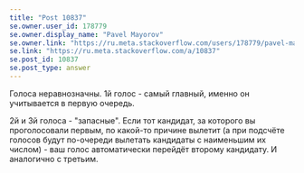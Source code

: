 ```yaml
---
title: "Post 10837"
se.owner.user_id: 178779
se.owner.display_name: "Pavel Mayorov"
se.owner.link: "https://ru.meta.stackoverflow.com/users/178779/pavel-mayorov"
se.link: "https://ru.meta.stackoverflow.com/a/10837"
se.post_id: 10837
se.post_type: answer
---
```

<p>Голоса неравнозначны. 1й голос - самый главный, именно он учитывается в первую очередь.</p>
<p>2й и 3й голоса - &quot;запасные&quot;. Если тот кандидат, за которого вы проголосовали первым, по какой-то причине вылетит (а при подсчёте голосов будут по-очереди вылетать кандидаты с наименьшим их числом) - ваш голос автоматически перейдёт второму кандидату. И аналогично с третьим.</p>
